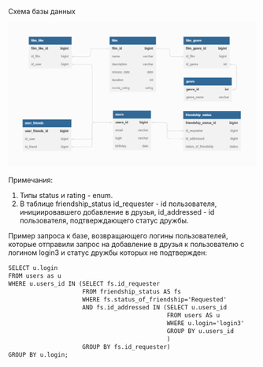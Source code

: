 Схема базы данных

![database diagram](https://github.com/IvanMartynovLETI/java-filmorate/blob/add-database/database_diagram.png)

Примечания:
1. Типы status и rating - enum.
2. В таблице friendship_status id_requester - id пользователя, инициировавшего добавление в друзья, 
   id_addressed - id пользователя, подтверждающего статус дружбы.


Пример запроса к базе, возвращающего логины пользователей, которые отправили запрос на добавление в друзья к
пользователю с логином login3 и статус дружбы которых не подтвержден:

    SELECT u.login
    FROM users as u
    WHERE u.users_id IN (SELECT fs.id_requester
                         FROM friendship_status AS fs
                         WHERE fs.status_of_friendship='Requested' 
                         AND fs.id_addressed IN (SELECT u.users_id 
                                                 FROM users AS u
                                                 WHERE u.login='login3'
                                                 GROUP BY u.users_id
                                                 )
                         GROUP BY fs.id_requester)
    GROUP BY u.login;
